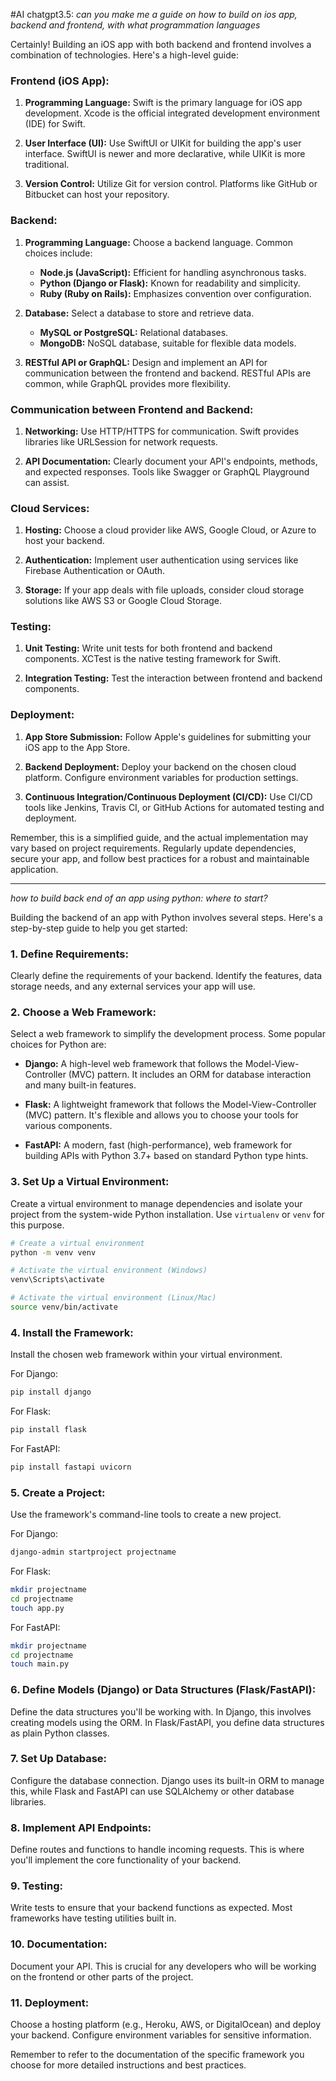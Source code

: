 #AI chatgpt3.5: *can you make me a guide on how to build on ios app, backend and frontend, with what programmation languages*

Certainly! Building an iOS app with both backend and frontend involves a combination of technologies. Here's a high-level guide:

### Frontend (iOS App):
1. **Programming Language:** Swift is the primary language for iOS app development. Xcode is the official integrated development environment (IDE) for Swift.

2. **User Interface (UI):** Use SwiftUI or UIKit for building the app's user interface. SwiftUI is newer and more declarative, while UIKit is more traditional.

3. **Version Control:** Utilize Git for version control. Platforms like GitHub or Bitbucket can host your repository.

### Backend:
1. **Programming Language:** Choose a backend language. Common choices include:
   - **Node.js (JavaScript):** Efficient for handling asynchronous tasks.
   - **Python (Django or Flask):** Known for readability and simplicity.
   - **Ruby (Ruby on Rails):** Emphasizes convention over configuration.

2. **Database:** Select a database to store and retrieve data.
   - **MySQL or PostgreSQL:** Relational databases.
   - **MongoDB:** NoSQL database, suitable for flexible data models.

3. **RESTful API or GraphQL:** Design and implement an API for communication between the frontend and backend. RESTful APIs are common, while GraphQL provides more flexibility.

### Communication between Frontend and Backend:
1. **Networking:** Use HTTP/HTTPS for communication. Swift provides libraries like URLSession for network requests.

2. **API Documentation:** Clearly document your API's endpoints, methods, and expected responses. Tools like Swagger or GraphQL Playground can assist.

### Cloud Services:
1. **Hosting:** Choose a cloud provider like AWS, Google Cloud, or Azure to host your backend.

2. **Authentication:** Implement user authentication using services like Firebase Authentication or OAuth.

3. **Storage:** If your app deals with file uploads, consider cloud storage solutions like AWS S3 or Google Cloud Storage.

### Testing:
1. **Unit Testing:** Write unit tests for both frontend and backend components. XCTest is the native testing framework for Swift.

2. **Integration Testing:** Test the interaction between frontend and backend components.

### Deployment:
1. **App Store Submission:** Follow Apple's guidelines for submitting your iOS app to the App Store.

2. **Backend Deployment:** Deploy your backend on the chosen cloud platform. Configure environment variables for production settings.

3. **Continuous Integration/Continuous Deployment (CI/CD):** Use CI/CD tools like Jenkins, Travis CI, or GitHub Actions for automated testing and deployment.

Remember, this is a simplified guide, and the actual implementation may vary based on project requirements. Regularly update dependencies, secure your app, and follow best practices for a robust and maintainable application.

---

*how to build back end of an app using python: where to start?*


Building the backend of an app with Python involves several steps. Here's a step-by-step guide to help you get started:

### 1. Define Requirements:

Clearly define the requirements of your backend. Identify the features, data storage needs, and any external services your app will use.

### 2. Choose a Web Framework:

Select a web framework to simplify the development process. Some popular choices for Python are:

- **Django:** A high-level web framework that follows the Model-View-Controller (MVC) pattern. It includes an ORM for database interaction and many built-in features.

- **Flask:** A lightweight framework that follows the Model-View-Controller (MVC) pattern. It's flexible and allows you to choose your tools for various components.

- **FastAPI:** A modern, fast (high-performance), web framework for building APIs with Python 3.7+ based on standard Python type hints.

### 3. Set Up a Virtual Environment:

Create a virtual environment to manage dependencies and isolate your project from the system-wide Python installation. Use `virtualenv` or `venv` for this purpose.

```bash
# Create a virtual environment
python -m venv venv

# Activate the virtual environment (Windows)
venv\Scripts\activate

# Activate the virtual environment (Linux/Mac)
source venv/bin/activate
```

### 4. Install the Framework:

Install the chosen web framework within your virtual environment.

For Django:

```bash
pip install django
```

For Flask:

```bash
pip install flask
```

For FastAPI:

```bash
pip install fastapi uvicorn
```

### 5. Create a Project:

Use the framework's command-line tools to create a new project.

For Django:

```bash
django-admin startproject projectname
```

For Flask:

```bash
mkdir projectname
cd projectname
touch app.py
```

For FastAPI:

```bash
mkdir projectname
cd projectname
touch main.py
```

### 6. Define Models (Django) or Data Structures (Flask/FastAPI):

Define the data structures you'll be working with. In Django, this involves creating models using the ORM. In Flask/FastAPI, you define data structures as plain Python classes.

### 7. Set Up Database:

Configure the database connection. Django uses its built-in ORM to manage this, while Flask and FastAPI can use SQLAlchemy or other database libraries.

### 8. Implement API Endpoints:

Define routes and functions to handle incoming requests. This is where you'll implement the core functionality of your backend.

### 9. Testing:

Write tests to ensure that your backend functions as expected. Most frameworks have testing utilities built in.

### 10. Documentation:

Document your API. This is crucial for any developers who will be working on the frontend or other parts of the project.

### 11. Deployment:

Choose a hosting platform (e.g., Heroku, AWS, or DigitalOcean) and deploy your backend. Configure environment variables for sensitive information.

Remember to refer to the documentation of the specific framework you choose for more detailed instructions and best practices.